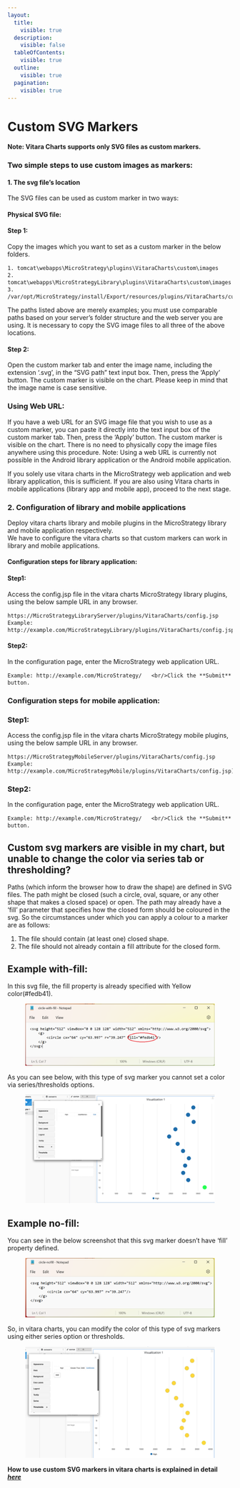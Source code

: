 ```yaml
---
layout:
  title:
    visible: true
  description:
    visible: false
  tableOfContents:
    visible: true
  outline:
    visible: true
  pagination:
    visible: true
---
```


# Custom SVG Markers

#### **Note: Vitara Charts supports only SVG files as custom markers.**

### Two simple steps to use custom images as markers: <a href="#two-simple-steps-to-use-custom-images-as-markers" id="two-simple-steps-to-use-custom-images-as-markers"></a>

#### **1. The svg file’s location**

The SVG files can be used as custom marker in two ways:

#### **Physical SVG file:**

#### **Step 1:**

Copy the images which you want to set as a custom marker in the below folders.

```
1. tomcat\webapps\MicroStrategy\plugins\VitaraCharts\custom\images
2. tomcat\webapps\MicroStrategyLibrary\plugins\VitaraCharts\custom\images
3. /var/opt/MicroStrategy/install/Export/resources/plugins/VitaraCharts/custom/images/
```

The paths listed above are merely examples; you must use comparable paths based on your server’s folder structure and the web server you are using. It is necessary to copy the SVG image files to all three of the above locations.

#### **Step 2:**

Open the custom marker tab and enter the image name, including the extension ‘.svg’, in the “SVG path” text input box. Then, press the ‘Apply’ button. The custom marker is visible on the chart. Please keep in mind that the image name is case sensitive.

### **Using Web URL:**

If you have a web URL for an SVG image file that you wish to use as a custom marker, you can paste it directly into the text input box of the custom marker tab. Then, press the ‘Apply’ button. The custom marker is visible on the chart. There is no need to physically copy the image files anywhere using this procedure. Note: Using a web URL is currently not possible in the Android library application or the Android mobile application.

If you solely use vitara charts in the MicroStrategy web application and web library application, this is sufficient. If you are also using Vitara charts in mobile applications (library app and mobile app), proceed to the next stage.

### **2. Configuration of library and mobile applications**

Deploy vitara charts library and mobile plugins in the MicroStrategy library and mobile application respectively.\
We have to configure the vitara charts so that custom markers can work in library and mobile applications.

#### **Configuration steps for library application:**

#### **Step1:**

Access the config.jsp file in the vitara charts MicroStrategy library plugins, using the below sample URL in any browser.

```
https://MicroStrategyLibraryServer/plugins/VitaraCharts/config.jsp 
Example: http://example.com/MicroStrategyLibrary/plugins/VitaraCharts/config.jsp
```

#### **Step2:**

In the configuration page, enter the MicroStrategy web application URL.

```
Example: ​http://example.com/MicroStrategy/   <br/>Click the **Submit** button.
```

### **Configuration steps for mobile application:**

### **Step1:**

Access the config.jsp file in the vitara charts MicroStrategy mobile plugins, using the below sample URL in any browser.

```
https://MicroStrategyMobileServer/plugins/VitaraCharts/config.jsp 
Example: http://example.com/MicroStrategyMobile/plugins/VitaraCharts/config.jsp)
```

### **Step2:**

In the configuration page, enter the MicroStrategy web application URL.

```
Example: http://example.com/MicroStrategy/   <br/>Click the **Submit** button.
```

## **Custom svg markers are visible in my chart, but unable to change the color via series tab or thresholding?**

Paths (which inform the browser how to draw the shape) are defined in SVG files. The path might be closed (such a circle, oval, square, or any other shape that makes a closed space) or open. The path may already have a ‘fill’ parameter that specifies how the closed form should be coloured in the svg. So the circumstances under which you can apply a colour to a marker are as follows:

1. The file should contain (at least one) closed shape.
2. The file should not already contain a fill attribute for the closed form.

## **Example with-fill:**

In this svg file, the fill property is already specified with Yellow color(#fedb41).

<figure><img src="../.gitbook/assets/circle-with-fill.png" alt=""><figcaption></figcaption></figure>

As you can see below, with this type of svg marker you cannot set a color via series/thresholds options.

<figure><img src="../.gitbook/assets/CustomSVG1.png" alt=""><figcaption></figcaption></figure>

## **Example no-fill:**

You can see in the below screenshot that this svg marker doesn’t have ‘fill’ property defined.

<figure><img src="../.gitbook/assets/circle-nofill.png" alt=""><figcaption></figcaption></figure>

So, in vitara charts, you can modify the color of this type of svg markers using either series option or thresholds.

<figure><img src="../.gitbook/assets/CustomSVG2.png" alt=""><figcaption></figcaption></figure>

**How to use custom SVG markers in vitara charts is explained in detail**[ _**here**_ ](data-markers.md)
